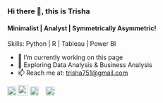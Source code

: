 ### Hi there 👋, this is Trisha
#### Minimalist | Analyst | Symmetrically Asymmetric!

Skills: Python | R | Tableau | Power BI 

- 🔭  I’m currently working on this page 
- 🌱  Exploring Data Analysis & Business Analysis
- 📫  Reach me at: trisha751@gmail.com 

[<img src='https://user-images.githubusercontent.com/30564193/115090541-21658c00-9ee3-11eb-8121-414f7234eabc.png' alt='linkedin' height='20'>](https://www.linkedin.com/in/trisha-solanki/) 
[<img src='https://user-images.githubusercontent.com/30564193/115090338-95ebfb00-9ee2-11eb-8fc7-66d174948173.png' alt='twitter' height='23'>](https://public.tableau.com/profile/trisha.solanki#!/) 
[<img src='https://user-images.githubusercontent.com/30564193/115090817-de57e880-9ee3-11eb-9ddd-a46939285449.png' alt='instagram' height='20'>](https://www.instagram.com/mystical.abstract/) &nbsp;&nbsp;
[<img src='https://user-images.githubusercontent.com/30564193/115090880-09dad300-9ee4-11eb-94ac-77c4613a60a1.png' alt='twitter' height='20'>](https://twitter.com/TrishaOnFleek) &nbsp;&nbsp;
